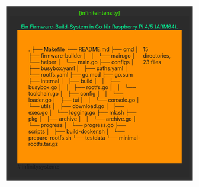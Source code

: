 
<div style="background-color: #2e2e2eff; padding: 10px;">
<center><span style="color: #3cff00ff;"> [infiniteintensity] </span></center>

<div style="background-color: #2b2b2bff; padding: 20px;">

<center><span style="color: #00ff9dff;"> Ein Firmware-Build-System in Go für Raspberry Pi 4/5 (ARM64).</span></center>

<div style="background-color: #ff9100ff; padding: 30px; display: flex;">

.
├── Makefile
├── README.md
├── cmd
│   ├── firmware-builder
│   │   └── main.go
│   └── helper
│       └── main.go
├── configs
│   ├── busybox.yaml
│   ├── paths.yaml
│   └── rootfs.yaml
├── go.mod
├── go.sum
├── internal
│   ├── build
│   │   ├── busybox.go
│   │   ├── rootfs.go
│   │   └── toolchain.go
│   ├── config
│   │   └── loader.go
│   ├── tui
│   │   └── console.go
│   └── utils
│       ├── download.go
│       ├── exec.go
│       └── logging.go
├── mk.sh
├── pkg
│   ├── archive
│   │   └── archive.go
│   └── progress
│       └── progress.go
├── scripts
│   ├── build-docker.sh
│   └── prepare-rootfs.sh
└── testdata
    └── minimal-rootfs.tar.gz

15 directories, 23 files

</div>#   i n f i n i t y s y s t e m z  
 